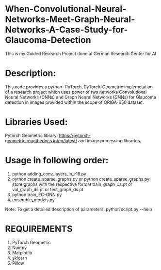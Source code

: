 # When-Convolutional-Neural-Networks-Meet-Graph-Neural-Networks-A-Case-Study-for-Glaucoma-Detection
This is my Guided Research Project done at German Research Center for AI
# Description:
This code provides a python- PyTorch, PyTorch-Geometric implemetation of a research project which uses power of two networks Convolutional Neural Networks (CNNs) and Graph Neural Networks (GNNs) for Glaucoma detection in images provided within the scope of ORIGA-650 dataset. 

# Libraries Used:
Pytorch Geometric library: https://pytorch-geometric.readthedocs.io/en/latest/ and image processing libraries.

# Usage in following order:
1) python adding_conv_layers_in_r18.py
2) python create_sparse_graphs.py or python create_sparse_graphs.py: store graphs with the respective format train_graph_ds.pt or val_graph_ds.pt or test_graph_ds.pt
3) python train_EC-GNN.py 
4) ensemble_models.py

Note: To get a detailed description of parameters: python script.py --help

# REQUIREMENTS
1) PyTorch Geometric
2) Numpy
3) Matplotlib
4) sklearn
5) Pillow


